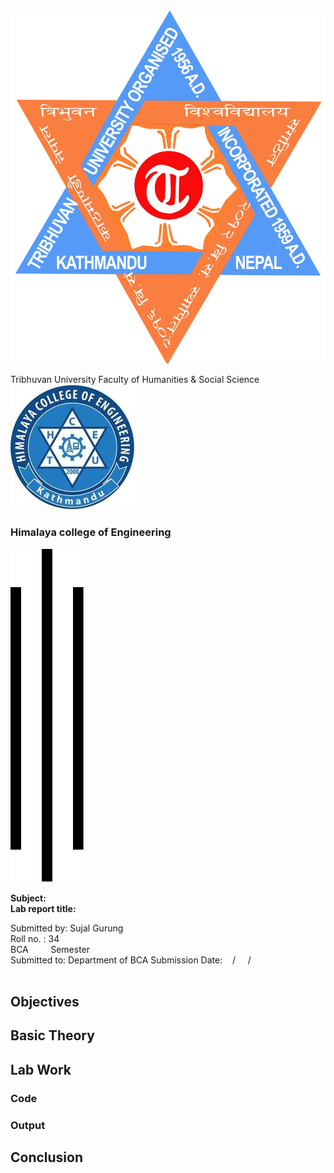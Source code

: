  <!-- CSS file is C:\Users\gurun\.vscode\extensions\yzane.markdown-pdf-1.4.4\styles\markdown-pdf.css  -->
 <!-- <style>
    .cover h1, .cover h2, .cover h3 {text-transform: uppercase; text-align:center; border:0px;}
    .cover img{width:3cm; display:block;margin: 3px auto;}
    .page {page-break-after: always;}
    .submitted-by{width:50%; float:left;}
    .submitted-to{width:50%; float:left;}
</style> -->

<div class="cover">
<img src="../../../assets/images/tu-logo.webp">

Tribhuvan University 
Faculty of Humanities & Social Science
<img src="../../../assets/images/hcoe-logo.jpg">

### Himalaya college of Engineering
<img src="../../../assets/images/3 bars.png">
<br>

**Subject:**<br> 
**Lab report title:**
<div class="submitted-by">
Submitted by: Sujal Gurung<br>
Roll no. : 34 <br>
BCA  &nbsp; &nbsp; &nbsp; &nbsp; Semester
</div>

<div class="submitted-to">
Submitted to:
Department of BCA
Submission Date: &nbsp; &nbsp;/ &nbsp; &nbsp; /
<br>
<br>
</div>


</div>  
<div class="page"/>


## Objectives

<div class="page" markdown="1"/> 

## Basic Theory 

<div class="page" markdown="1"/>

## Lab Work
### Code
### Output 

<div class="page"/>
 
## Conclusion 
